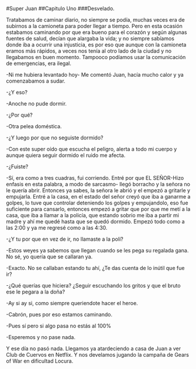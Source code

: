 #Super Juan
##Capitulo Uno
###Desvelado.

Tratabamos de caminar diario, no siempre se podía, muchas veces era de subirnos a la camioneta para poder llegar a tiempo. Pero en esta ocasión estabamos caminando por que era bueno para el corazón y según algunas fuentes de salud, decían que alargaba la vida; y no siempre sabíamos donde iba a ocurrir una injusticia, es por eso que aunque con la camioneta eramos más rápidos, a veces nos tenía al otro lado de la ciudad y no llegabamos en buen momento. Tampooco podíamos usar la comunicación de emergencias, era ilegal.


-Ni me hubiera levantado hoy- Me comentó Juan, hacía mucho calor y ya comenzabamos a sudar.

-¿Y eso?

-Anoche no pude dormir.

-¿Por qué?

-Otra pelea doméstica.

-¿Y luego por que no seguiste dormido?

-Con este super oído que escucha el peligro, alerta a todo mi cuerpo y aunque quiera seguir dormido el ruido me afecta.

-¿Fuiste?

-Sí, era como a tres cuadras, fui corriendo. Entré por que EL SEÑOR-Hizo enfasis en esta palabra, a modo de sarcasmo- llegó borracho y la señora no le quería abrir. Entonces ya sabes, la señora le abrió y el empezó a gritarle y empujarla. Entré a la casa, en el estado del señor creyó que iba a ganarme a golpes, lo tuve que controlar deteniendo los golpes y empujandolo, eso fue suficiente para cansarlo, entonces empezó a gritar que por que me metí a la casa, que iba a llamar a la policía, que estando sobrio me iba a partir mi madre y ahí me quedé hasta que se quedó dormido. Empezó todo como a las 2:00 y ya me regresé como a las 4:30.

-¿Y tu por que en vez de ir, no llamaste a la poli?

-Estos weyes ya sabemos que llegan cuando se les pega su regalada gana. No sé, yo quería que se callaran ya.

-Exacto. No se callaban estando tu ahí, ¿Te das cuenta de lo inútil que fue ir?

-¿Qué querías que hiciera? ¿Seguir escuchando los gritos y que el bruto ese le pegara a la doña?

-Ay si ay si, como siempre queriendote hacer el heroe.

-Cabrón, pues por eso estamos caminando.

-Pues sí pero si algo pasa no estás al 100%

-Esperemos y no pase nada.


Y ese día no pasó nada. Llegamos ya atardeciendo a casa de Juan a ver Club de Cuervos en Netflix. Y nos develamos jugando la campaña de Gears of War en dificultad Locura.